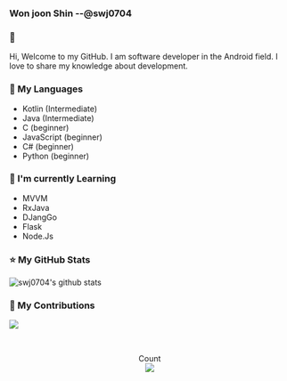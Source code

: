 <h3>Won joon Shin --@swj0704</h3>
<h3>👋</h3>Hi, Welcome to my GitHub. I am software developer in the Android field. I love to share my knowledge about development.


<h3>📑 My Languages</h3>

  - Kotlin (Intermediate)
  - Java (Intermediate)
  - C (beginner)
  - JavaScript (beginner)
  - C# (beginner)
  - Python (beginner)
  
<h3>📕 I'm currently Learning</h3>

  - MVVM
  - RxJava
  - DJangGo
  - Flask
  - Node.Js
<h3>⭐ My GitHub Stats</h3>
  

![swj0704's github stats](https://github-readme-stats.vercel.app/api?username=swj0704&show_icons=true)

### 🌱 My Contributions

![](https://ghchart.rshah.org/swj0704)

</br>

<p align="center"> 
  Count<br>
  <img src="https://profile-counter.glitch.me/swj0704/count.svg" />
</p>
